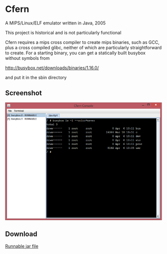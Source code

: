 Cfern
=

A MIPS/Linux/ELF emulator written in Java, 2005

This project is historical and is not particularly functional

Cfern requires a mips cross compiler to create mips binaries, 
such as GCC, plus a cross compiled glibc, neither of which are
particularly straightforward to create. For a starting binary,
you can get a statically built busybox without symbols from

http://busybox.net/downloads/binaries/1.16.0/

and put it in the sbin directory

Screenshot
-

![Screenshot](cfern.png)

Download
-

[Runnable jar file](https://www.dropbox.com/s/i4qvprecei96a1e/cfern.jar?dl=0)
